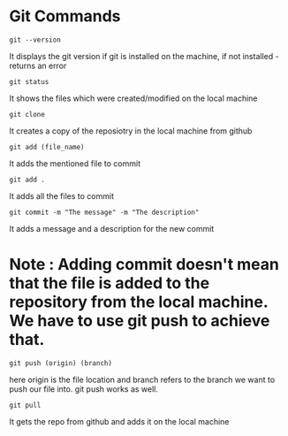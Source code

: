 # Git Commands

```
git --version
```
It displays the git version if git is installed on the machine, if not installed - returns an error


```
git status
```
It shows the files which were created/modified on the local machine 


```
git clone
```
It creates a copy of the reposiotry in the local machine from github


```
git add (file_name)
```
It adds the mentioned file to commit


```
git add .
```
It adds all the files to commit


```
git commit -m "The message" -m "The description"
```
It adds a message and a description for the new commit

# Note : Adding commit doesn't mean that the file is added to the repository from the local machine. We have to use git push to achieve that.


```
git push (origin) (branch)
```
here origin is the file location and branch refers to the branch we want to push our file into.
git push works as well.


```
git pull
```
It gets the repo from github and adds it on the local machine
